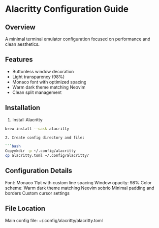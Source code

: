 # Alacritty Configuration Guide

## Overview
A minimal terminal emulator configuration focused on performance and clean aesthetics.

## Features
- Buttonless window decoration
- Light transparency (98%)
- Monaco font with optimized spacing
- Warm dark theme matching Neovim
- Clean split management

## Installation
1. Install Alacritty
```bash
brew install --cask alacritty

2. Create config directory and file:

```bash
Copymkdir -p ~/.config/alacritty
cp alacritty.toml ~/.config/alacritty/
```
## Configuration Details

Font: Monaco 11pt with custom line spacing
Window opacity: 98%
Color scheme: Warm dark theme matching Neovim sobrio
Minimal padding and borders
Custom cursor settings

## File Location
Main config file: ~/.config/alacritty/alacritty.toml
